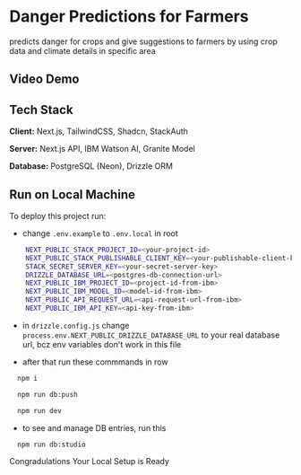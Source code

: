 
# Danger Predictions for Farmers

predicts danger for crops and give suggestions to farmers by using crop data and climate details in specific area

## Video Demo



## Tech Stack

**Client:** Next.js, TailwindCSS, Shadcn, StackAuth

**Server:** Next.js API, IBM Watson AI, Granite Model

**Database:** PostgreSQL (Neon), Drizzle ORM


## Run on Local Machine

To deploy this project run:

- change `.env.example` to `.env.local` in root
  
```bash
    NEXT_PUBLIC_STACK_PROJECT_ID=<your-project-id>
    NEXT_PUBLIC_STACK_PUBLISHABLE_CLIENT_KEY=<your-publishable-client-key>
    STACK_SECRET_SERVER_KEY=<your-secret-server-key>
    DRIZZLE_DATABASE_URL=<postgres-db-connection-url>
    NEXT_PUBLIC_IBM_PROJECT_ID=<project-id-from-ibm>
    NEXT_PUBLIC_IBM_MODEL_ID=<model-id-from-ibm>
    NEXT_PUBLIC_API_REQUEST_URL=<api-request-url-from-ibm>
    NEXT_PUBLIC_IBM_API_KEY=<api-key-from-ibm>
```

- in `drizzle.config.js` change `process.env.NEXT_PUBLIC_DRIZZLE_DATABASE_URL` to your real database url, bcz env variables don't work in this file  

- after that run these commmands in row

```bash
  npm i
```
```bash
  npm run db:push
```
```bash
  npm run dev
```
- to see and manage DB entries, run this

```bash
  npm run db:studio
```

Congradulations Your Local Setup is Ready
